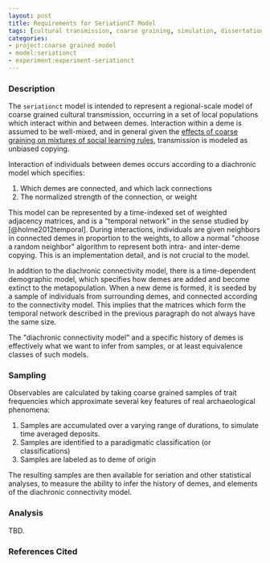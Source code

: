 ```yaml
---
layout: post
title: Requirements for SeriationCT Model
tags: [cultural transmission, coarse graining, simulation, dissertation, seriation]
categories: 
- project:coarse grained model
- model:seriationct
- experiment:experiment-seriationct
---
```


### Description ###

The `seriationct` model is intended to represent a regional-scale model of coarse grained cultural transmission, occurring in a set of local populations which interact within and between demes.  Interaction within a deme is assumed to be well-mixed, and in general given the 
[effects of coarse graining on mixtures of social learning rules](/project:coarse%20grained%20model/model:ctmixtures/experiment:experiment-ctmixtures/2014/04/26/ct-mixture-experiment-design.html), transmission is modeled as unbiased copying.   

Interaction of individuals between demes occurs according to a diachronic model which specifies:

1.  Which demes are connected, and which lack connections
1.  The normalized strength of the connection, or weight

This model can be represented by a time-indexed set of weighted adjacency matrices, and is a "temporal network" in the sense studied by [@holme2012temporal].  During interactions, individuals are given neighbors in connected demes in proportion to the weights, to allow a normal "choose a random neighbor" algorithm to represent both intra- and inter-deme copying.  This is an implementation detail, and is not crucial to the model.  

In addition to the diachronic connectivity model, there is a time-dependent demographic model, which specifies how demes are added and become extinct to the metapopulation.  When a new deme is formed, it is seeded by a sample of individuals from surrounding demes, and connected according to the connectivity model.  This implies that the matrices which form the temporal network described in the previous paragraph do not always have the same size.    

The "diachronic connectivity model" and a specific history of demes is effectively what we want to infer from samples, or at least equivalence classes of such models.

### Sampling ###

Observables are calculated by taking coarse grained samples of trait frequencies which approximate several key features of real archaeological phenomena:

1.  Samples are accumulated over a varying range of durations, to simulate time averaged deposits.
1.  Samples are identified to a paradigmatic classification (or classifications) 
1.  Samples are labeled as to deme of origin

The resulting samples are then available for seriation and other statistical analyses, to measure the ability to infer the history of demes, and elements of the diachronic connectivity model.   


### Analysis ###

TBD.

### References Cited ###

